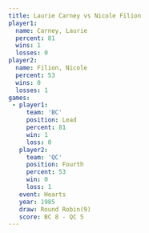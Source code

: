 ```yaml
---
title: Laurie Carney vs Nicole Filion
player1:              
  name: Carney, Laurie
  percent: 81         
  wins: 1             
  losses: 0           
player2:              
  name: Filion, Nicole
  percent: 53         
  wins: 0             
  losses: 1           
games:
 - player1:        
     team: 'BC'    
     position: Lead
     percent: 81   
     win: 1        
     loss: 0       
   player2:          
     team: 'QC'      
     position: Fourth
     percent: 53     
     win: 0          
     loss: 1         
   event: Hearts       
   year: 1985          
   draw: Round Robin(9)
   score: BC 8 - QC 5  
---
```

